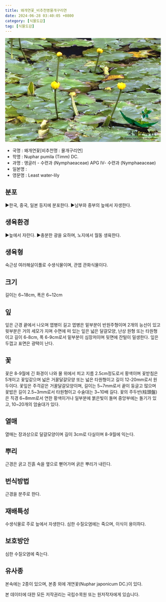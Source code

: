 ```yaml
---
title: 왜개연꽃_비추천명물개구리연
date: 2024-06-28 03:40:05 +0800
category: [식물도감]
tag: [식물도감]
---
```




![왜개연꽃[비추천명 : 물개구리연]](/assets/img/fileUpload/plants/basic/Nymphaeaceae/Nuphar/19817/1_th2.JPG)
- 국명 : 왜개연꽃[비추천명 : 물개구리연]
- 학명 : Nuphar pumila (Timm) DC.
- 과명 : 앵글러 - 수련과 (Nymphaeaceae) APG Ⅳ- 수련과 (Nymphaeaceae)
- 일본명 : 
- 영문명 : Least water-lily


## 분포
▶한국, 중국, 일본 등지에 분포한다. 
▶남부와 중부의 늪에서 자생한다.
## 생육환경
▶늪에서 자란다. 
▶충분한 광을 요하며, 노지에서 월동 생육한다.
## 생육형
숙근성 여러해살이풀로 수생식물이며, 관엽 관화식물이다.
## 크기
길이는 6~18cm, 폭은 6~12cm
## 잎
잎은 근경 끝에서 나오며 엽병이 길고 엽병은 밑부분이 반원주형이며 2개의 능선이 있고 윗부분은 거의 세모가 지며 수면에 떠 있는 잎은 넓은 달걀모양, 난상 원형 또는 타원형이고 길이 6-8cm, 폭 6-9cm로서 밑부분이 심장저이며 뒷면에 잔털이 밀생한다. 잎은 두껍고 표면은 광택이 난다.
## 꽃
꽃은 8-9월에 긴 화경이 나와 물 위에서 피고 지름 2.5cm정도로서 황색이며 꽃받침은 5개이고 꽃잎같으며 넓은 거꿀달걀모양 또는 넓은 타원형이고 길이 12-20mm로서 원두이다. 꽃잎은 주걱같은 거꿀달걀모양이며, 길이는 5~7mm로서 끝이 둥글고 많으며 꽃밥은 길이 2.5~3mm로서 타원형이고 수술대는 3~10배 길다. 꽃의 주두반(柱頭盤)은 직경 6~8mm로서 연한 황색이거나 일부분에 붉은빛이 돌며 중앙부에는 돌기가 있고, 10~20개의 암술대가 있다.
## 열매
열매는 장과상으로 달걀모양이며 길이 3cm로 다실이며 8-9월에 익는다.
## 뿌리
근경은 굵고 진흙 속을 옆으로 뻗어가며 굵은 뿌리가 내린다.
## 번식방법
근경을 분주로 한다.
## 재배특성
수생식물로 주로 늪에서 자생한다. 심한 수질오염에는 죽으며, 이식이 용이하다.
## 보호방안
심한 수질오염에 죽는다.
## 유사종
본속에는 2종이 있으며, 본종 외에 개연꽃(Nuphar japonicum DC.)이 있다.






본 데이터에 대한 모든 저작권리는 국립수목원 또는 원저작자에게 있습니다.
